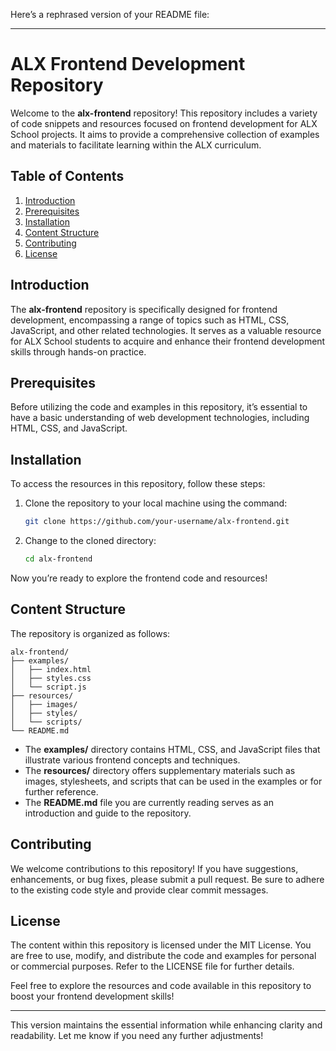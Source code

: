 Here’s a rephrased version of your README file:

---

# ALX Frontend Development Repository

Welcome to the **alx-frontend** repository! This repository includes a variety of code snippets and resources focused on frontend development for ALX School projects. It aims to provide a comprehensive collection of examples and materials to facilitate learning within the ALX curriculum.

## Table of Contents
1. [Introduction](#introduction)
2. [Prerequisites](#prerequisites)
3. [Installation](#installation)
4. [Content Structure](#content-structure)
5. [Contributing](#contributing)
6. [License](#license)

## Introduction
The **alx-frontend** repository is specifically designed for frontend development, encompassing a range of topics such as HTML, CSS, JavaScript, and other related technologies. It serves as a valuable resource for ALX School students to acquire and enhance their frontend development skills through hands-on practice.

## Prerequisites
Before utilizing the code and examples in this repository, it’s essential to have a basic understanding of web development technologies, including HTML, CSS, and JavaScript.

## Installation
To access the resources in this repository, follow these steps:

1. Clone the repository to your local machine using the command:
   ```bash
   git clone https://github.com/your-username/alx-frontend.git
   ```

2. Change to the cloned directory:
   ```bash
   cd alx-frontend
   ```

Now you’re ready to explore the frontend code and resources!

## Content Structure
The repository is organized as follows:

```
alx-frontend/
├── examples/
│   ├── index.html
│   ├── styles.css
│   └── script.js
├── resources/
│   ├── images/
│   ├── styles/
│   └── scripts/
└── README.md
```

- The **examples/** directory contains HTML, CSS, and JavaScript files that illustrate various frontend concepts and techniques.
- The **resources/** directory offers supplementary materials such as images, stylesheets, and scripts that can be used in the examples or for further reference.
- The **README.md** file you are currently reading serves as an introduction and guide to the repository.

## Contributing
We welcome contributions to this repository! If you have suggestions, enhancements, or bug fixes, please submit a pull request. Be sure to adhere to the existing code style and provide clear commit messages.

## License
The content within this repository is licensed under the MIT License. You are free to use, modify, and distribute the code and examples for personal or commercial purposes. Refer to the LICENSE file for further details.

Feel free to explore the resources and code available in this repository to boost your frontend development skills!

---

This version maintains the essential information while enhancing clarity and readability. Let me know if you need any further adjustments!
